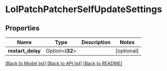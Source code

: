 # LolPatchPatcherSelfUpdateSettings

## Properties

Name | Type | Description | Notes
------------ | ------------- | ------------- | -------------
**restart_delay** | Option<**i32**> |  | [optional]

[[Back to Model list]](../README.md#documentation-for-models) [[Back to API list]](../README.md#documentation-for-api-endpoints) [[Back to README]](../README.md)



